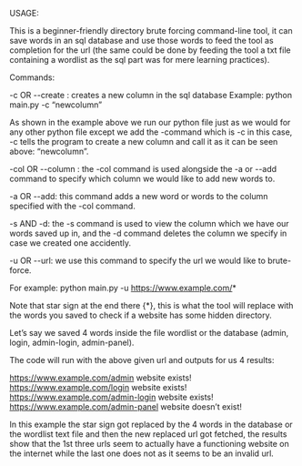 USAGE:


This is a beginner-friendly directory brute forcing command-line tool, it can save words in an sql database and use those words to feed the tool as completion for the url (the same could be done by feeding the tool a txt file containing a wordlist as the sql part was for mere learning practices).

Commands:


-c OR  --create : creates a new column in the sql database 
Example: python main.py -c “newcolumn”

As shown in the example above we run our python file just as we would for any other python file except we add the -command which is -c in this case, -c tells the program to create a new column and call it as it can be seen above: “newcolumn”.


-col OR --column : the -col command is used alongside the -a or --add command to specify which column we would like to add new words to.

-a OR --add: this command adds a new word or words to the column specified with the -col command.

-s AND -d: the -s command is used to view the column which we have our words saved up in, and the -d command deletes the column we specify in case we created one accidently.

-u OR --url: we use this command to specify the url we would like to brute-force.

For example: python main.py -u https://www.example.com/*

Note that star sign at the end there {*}, this is what the tool will replace with the words you saved to check if a website has some hidden directory.

Let’s say we saved 4 words inside the file wordlist or the database (admin, login, admin-login, admin-panel).

The code will run with the above given url and outputs for us 4 results:

https://www.example.com/admin 
website exists!
https://www.example.com/login
website exists!
https://www.example.com/admin-login
website exists! 
https://www.example.com/admin-panel
 website doesn’t exist!

In this example the star sign got replaced by the 4 words in the database or the wordlist text file and then the new replaced url got fetched, the results show that the 1st three urls seem to actually have a functioning website on the internet while the last one does not as it seems to be an invalid url.

